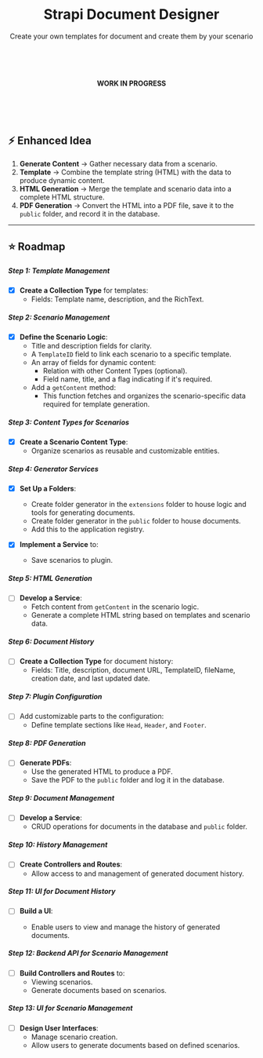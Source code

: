 <h1 align="center">Strapi Document Designer</h1>
<p align="center">Create your own templates for document and create them by your scenario</p>

<br/>
<br/>
<br/>
<p align="center"><strong>WORK IN PROGRESS</strong></p>
<br/>
<br/>
<br/>

## ⚡ **Enhanced Idea**

1. **Generate Content** → Gather necessary data from a scenario.
2. **Template** → Combine the template string (HTML) with the data to produce dynamic content.
3. **HTML Generation** → Merge the template and scenario data into a complete HTML structure.
4. **PDF Generation** → Convert the HTML into a PDF file, save it to the `public` folder, and record it in the database.

---

## ⭐ **Roadmap**

##### **Step 1: Template Management**

- [x] **Create a Collection Type** for templates:
  - Fields: Template name, description, and the RichText.

##### **Step 2: Scenario Management**

- [x] **Define the Scenario Logic**:
  - Title and description fields for clarity.
  - A `TemplateID` field to link each scenario to a specific template.
  - An array of fields for dynamic content:
    - Relation with other Content Types (optional).
    - Field name, title, and a flag indicating if it's required.
  - Add a `getContent` method:
    - This function fetches and organizes the scenario-specific data required for template generation.

##### **Step 3: Content Types for Scenarios**

- [x] **Create a Scenario Content Type**:
  - Organize scenarios as reusable and customizable entities.

##### **Step 4: Generator Services**

- [x] **Set Up a Folders**:

  - Create folder generator in the `extensions` folder to house logic and tools for generating documents.
  - Create folder generator in the `public` folder to house documents.
  - Add this to the application registry.

- [x] **Implement a Service** to:
  - Save scenarios to plugin.

##### **Step 5: HTML Generation**

- [ ] **Develop a Service**:
  - Fetch content from `getContent` in the scenario logic.
  - Generate a complete HTML string based on templates and scenario data.

##### **Step 6: Document History**

- [ ] **Create a Collection Type** for document history:
  - Fields: Title, description, document URL, TemplateID, fileName, creation date, and last updated date.

##### **Step 7: Plugin Configuration**

- [ ] Add customizable parts to the configuration:
  - Define template sections like `Head`, `Header`, and `Footer`.

##### **Step 8: PDF Generation**

- [ ] **Generate PDFs**:
  - Use the generated HTML to produce a PDF.
  - Save the PDF to the `public` folder and log it in the database.

##### **Step 9: Document Management**

- [ ] **Develop a Service**:
  - CRUD operations for documents in the database and `public` folder.

##### **Step 10: History Management**

- [ ] **Create Controllers and Routes**:
  - Allow access to and management of generated document history.

##### **Step 11: UI for Document History**

- [ ] **Build a UI**:

  - Enable users to view and manage the history of generated documents.

##### **Step 12: Backend API for Scenario Management**

- [ ] **Build Controllers and Routes** to:
  - Viewing scenarios.
  - Generate documents based on scenarios.

##### **Step 13: UI for Scenario Management**

- [ ] **Design User Interfaces**:
  - Manage scenario creation.
  - Allow users to generate documents based on defined scenarios.
